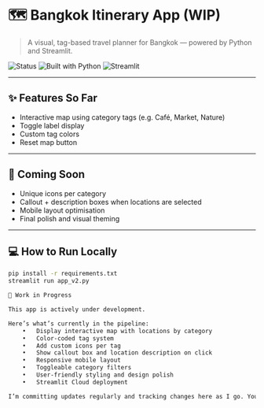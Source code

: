 # 🗺️ Bangkok Itinerary App (WIP)

> A visual, tag-based travel planner for Bangkok — powered by Python and Streamlit.

![Status](https://img.shields.io/badge/status-in%20progress-yellow)
![Built with Python](https://img.shields.io/badge/built%20with-Python-3776AB?logo=python&logoColor=white)
![Streamlit](https://img.shields.io/badge/framework-Streamlit-red)

---

## ✨ Features So Far

- Interactive map using category tags (e.g. Café, Market, Nature)
- Toggle label display
- Custom tag colors
- Reset map button

---

## 🧠 Coming Soon

- Unique icons per category
- Callout + description boxes when locations are selected
- Mobile layout optimisation
- Final polish and visual theming

---

## 💻 How to Run Locally

```bash
pip install -r requirements.txt
streamlit run app_v2.py

🚧 Work in Progress

This app is actively under development.

Here’s what’s currently in the pipeline:
	•	Display interactive map with locations by category
	•	Color-coded tag system
	•	Add custom icons per tag
	•	Show callout box and location description on click
	•	Responsive mobile layout
	•	Toggleable category filters
	•	User-friendly styling and design polish
	•	Streamlit Cloud deployment

I’m committing updates regularly and tracking changes here as I go. You can watch this space or star the repo to follow updates.